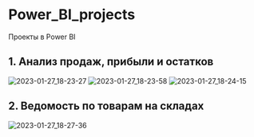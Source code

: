 # Power_BI_projects
Проекты в Power BI
## 1. Анализ продаж, прибыли и остатков
![2023-01-27_18-23-27](https://user-images.githubusercontent.com/92103693/215122913-5344bfc4-c867-4b1a-a088-0811f88ca2b0.png)
![2023-01-27_18-23-58](https://user-images.githubusercontent.com/92103693/215123039-fe8abe72-b85d-4022-836b-87cfca48a527.png)
![2023-01-27_18-24-15](https://user-images.githubusercontent.com/92103693/215123066-cff43f96-1f9c-43af-9a73-5b0b4b5a92f9.png)
## 2. Ведомость по товарам на складах
![2023-01-27_18-27-36](https://user-images.githubusercontent.com/92103693/215123766-f6adf734-c775-49fb-87ca-ba811688abae.png)
